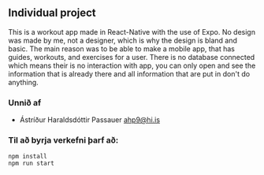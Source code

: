 ## Individual project

This is a workout app made in React-Native with the use of Expo. No design was made by me, not a designer, which is why the design is bland and basic. The main reason was to be able to make a mobile app, that has guides, workouts, and exercises for a user. There is no database connected which means their is no interaction with app, you can only open and see the information that is already there and all information that are put in don't do anything.


### Unnið af

- Ástríður Haraldsdóttir Passauer [ahp9@hi.is](mailto:ahp9@hi.is)

### Til að byrja verkefni þarf að:

```
npm install
npm run start
```
